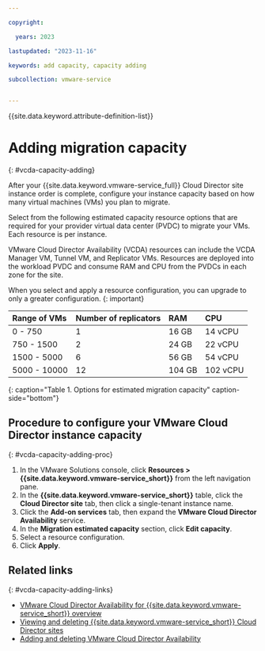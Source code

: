 ```yaml
---

copyright:

  years: 2023

lastupdated: "2023-11-16"

keywords: add capacity, capacity adding

subcollection: vmware-service


---
```


{{site.data.keyword.attribute-definition-list}}

# Adding migration capacity
{: #vcda-capacity-adding}

After your {{site.data.keyword.vmware-service_full}} Cloud Director site instance order is complete, configure your instance capacity based on how many virtual machines (VMs) you plan to migrate.

Select from the following estimated capacity resource options that are required for your provider virtual data center (PVDC) to migrate your VMs. Each resource is per instance.

VMware Cloud Director Availability (VCDA) resources can include the VCDA Manager VM, Tunnel VM, and Replicator VMs. Resources are deployed into the workload PVDC and consume RAM and CPU from the PVDCs in each zone for the site.

When you select and apply a resource configuration, you can upgrade to only a greater configuration.
{: important}

| Range of VMs | Number of replicators | RAM | CPU |
|:--------- |:------- |:--------- |:------- |
| 0 - 750 | 1 | 16 GB | 14 vCPU |
| 750 - 1500 | 2 | 24 GB | 22 vCPU |
| 1500 - 5000 | 6 | 56 GB | 54 vCPU |
| 5000 - 10000 | 12 | 104 GB| 102 vCPU |
{: caption="Table 1. Options for estimated migration capacity" caption-side="bottom"}

## Procedure to configure your VMware Cloud Director instance capacity
{: #vcda-capacity-adding-proc}

1. In the VMware Solutions console, click **Resources > {{site.data.keyword.vmware-service_short}}** from the left navigation pane.
2. In the **{{site.data.keyword.vmware-service_short}}** table, click the **Cloud Director site** tab, then click a single-tenant instance name.
3. Click the **Add-on services** tab, then expand the **VMware Cloud Director Availability** service.
4. In the **Migration estimated capacity** section, click **Edit capacity**.
5. Select a resource configuration.
6. Click **Apply**.

## Related links
{: #vcda-capacity-adding-links}

* [VMware Cloud Director Availability for {{site.data.keyword.vmware-service_short}} overview](/docs/vmware-service?topic=vmware-service-tenant-vcda)
* [Viewing and deleting {{site.data.keyword.vmware-service_short}} Cloud Director sites](/docs/vmware-service?topic=vmware-service-tenant-viewing-sites)
* [Adding and deleting VMware Cloud Director Availability](/docs/vmware-service?topic=vmware-service-vcda-adding-deleting)
